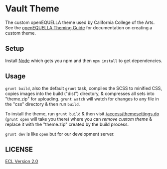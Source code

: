 # Vault Theme

The custom openEQUELLA theme used by California College of the Arts. See the [openEQUELLA Theming Guide](https://openequella.github.io/guides/ThemingGuide.html) for documentation on creating a custom theme.

## Setup

Install [Node](http://nodejs.org) which gets you npm and then `npm install` to get dependencies.

## Usage

`grunt build`, also the default `grunt` task, compiles the SCSS to minified CSS, copies images into the build ("dist") directory, & compresses all sets into "theme.zip" for uploading. `grunt watch` will watch for changes to any file in the "css" directory & then run `build`.

To install the theme, run `grunt build` & then visit [/access/themesettings.do](https://vault.cca.edu/access/themesettings.do) (`grunt open` will take you there) where you can *remove custom theme* & replace it with the "theme.zip" created by the build process.

`grunt dev` is like `open` but for our development server.

## LICENSE

[ECL Version 2.0](https://opensource.org/licenses/ECL-2.0)
